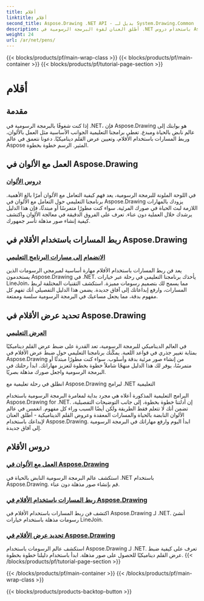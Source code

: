 ```yaml
---
title: أقلام
linktitle: أقلام
second_title: Aspose.Drawing .NET API - بديل لـ System.Drawing.Common
description: أطلق العنان لقوة البرمجة الرسومية في .NET باستخدام دروس Aspose.Drawing التعليمية. اكتشف معالجة الألوان وربط المسار وإعداد عرض القلم الديناميكي للحصول على صور مذهلة.
weight: 24
url: /ar/net/pens/
---
```


{{< blocks/products/pf/main-wrap-class >}}
{{< blocks/products/pf/main-container >}}
{{< blocks/products/pf/tutorial-page-section >}}

# أقلام


## مقدمة

إذا كنت شغوفًا بالبرمجة الرسومية في .NET، فإن Aspose.Drawing هو بوابتك إلى عالم نابض بالحياة ومبدع. تغطي برامجنا التعليمية الجوانب الأساسية مثل العمل بالألوان، وربط المسارات باستخدام الأقلام، وتعيين عرض القلم ديناميكيًا. دعونا نتعمق في عالم Aspose المثير. الرسم خطوة بخطوة.

## العمل مع الألوان في Aspose.Drawing

### [دروس الألوان](./colors/)

في اللوحة الملونة للبرمجة الرسومية، يعد فهم كيفية التعامل مع الألوان أمرًا بالغ الأهمية. برنامجنا التعليمي حول التعامل مع الألوان في Aspose.Drawing يزودك بالمهارات اللازمة لبث الحياة في صورك المرئية. سواء كنت مطورًا متمرسًا أو مبتدئًا، فإن هذا الدليل يرشدك خلال العملية دون عناء. تعرف على الفروق الدقيقة في معالجة الألوان واكتشف كيفية إنشاء صور مذهلة تأسر جمهورك.

## ربط المسارات باستخدام الأقلام في Aspose.Drawing

### [الانضمام إلى مسارات البرنامج التعليمي](./join/)

يعد فن ربط المسارات باستخدام الأقلام مهارة أساسية لمبرمجي الرسومات الذين يستخدمون Aspose.Drawing في .NET. يأخذك برنامجنا التعليمي في رحلة عبر خيارات LineJoin، مما يسمح لك بتصميم رسومات مميزة. استكشف التقنيات المختلفة لربط المسارات، وارفع إبداعاتك إلى آفاق جديدة. يضمن هذا الدليل التفصيلي أنك تفهم كل مفهوم بدقة، مما يجعل مساعيك في البرمجة الرسومية سلسة وممتعة.

## تحديد عرض الأقلام في Aspose.Drawing

### [العرض التعليمي](./width/)

في العالم الديناميكي للبرمجة الرسومية، تعد القدرة على ضبط عرض القلم ديناميكيًا بمثابة تغيير جذري في قواعد اللعبة. يمكّنك برنامجنا التعليمي حول ضبط عرض الأقلام في Aspose.Drawing من إنشاء صور مرئية بدقة وأسلوب. سواء كنت مطورًا مبتدئًا أو متمرسًا، يوفر لك هذا الدليل منهجًا شاملاً خطوة بخطوة لتعزيز مهاراتك. ابدأ رحلتك في البرمجة الرسومية واجعل صورك مذهلة بصريًا.

انطلق في رحلة تعليمية مع Aspose.Drawing لبرامج .NET التعليمية

البرامج التعليمية المذكورة أعلاه هي مجرد بداية لمغامرة البرمجة الرسومية باستخدام Aspose.Drawing for .NET. إن أدلتنا خطوة بخطوة، إلى جانب التوضيحات التفصيلية، تضمن أنك لا تتعلم فقط الطريقة ولكن أيضًا السبب وراء كل مفهوم. انغمس في عالم الألوان النابضة بالحياة والمسارات المعقدة وعروض القلم الديناميكية - أطلق العنان لإبداعك باستخدام Aspose.Drawing. ابدأ اليوم وارفع مهاراتك في البرمجة الرسومية إلى آفاق جديدة.
## دروس الأقلام
### [العمل مع الألوان في Aspose.Drawing](./colors/)
استكشف عالم البرمجة الرسومية النابض بالحياة في .NET باستخدام Aspose.Drawing. قم بإنشاء صور مذهلة دون عناء.
### [ربط المسارات باستخدام الأقلام في Aspose.Drawing](./join/)
اكتشف فن ربط المسارات باستخدام الأقلام في Aspose.Drawing لـ .NET. أنشئ رسومات مذهلة باستخدام خيارات LineJoin.
### [تحديد عرض الأقلام في Aspose.Drawing](./width/)
استكشف عالم الرسومات باستخدام Aspose.Drawing لـ .NET. تعرف على كيفية ضبط عرض القلم ديناميكيًا للحصول على صور مذهلة. ابدأ باستخدام دليلنا خطوة بخطوة.
{{< /blocks/products/pf/tutorial-page-section >}}

{{< /blocks/products/pf/main-container >}}
{{< /blocks/products/pf/main-wrap-class >}}

{{< blocks/products/products-backtop-button >}}
